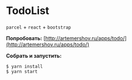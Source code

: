 # TodoList
`parcel` + `react` + `bootstrap`

**Попробовать:**
[http://artemershov.ru/apps/todo/](http://artemershov.ru/apps/todo/)

**Собрать и запустить:**
```shell
$ yarn install
$ yarn start
```
